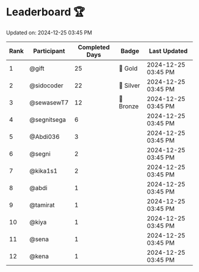 # Leaderboard 🏆

Updated on: 2024-12-25 03:45 PM

| Rank | Participant       | Completed Days | Badge      | Last Updated         |
|------|-------------------|----------------|------------|----------------------|
| 1    | @gift             | 25             | 🏅 Gold     | 2024-12-25 03:45 PM |
| 2    | @sidocoder        | 22             | 🥈 Silver   | 2024-12-25 03:45 PM |
| 3    | @sewasewT7        | 12             | 🥉 Bronze   | 2024-12-25 03:45 PM |
| 4    | @segnitsega       | 6              |            | 2024-12-25 03:45 PM |
| 5    | @Abdi036          | 3              |            | 2024-12-25 03:45 PM |
| 6    | @segni            | 2              |            | 2024-12-25 03:45 PM |
| 7    | @kika1s1          | 2              |            | 2024-12-25 03:45 PM |
| 8    | @abdi             | 1              |            | 2024-12-25 03:45 PM |
| 9    | @tamirat          | 1              |            | 2024-12-25 03:45 PM |
| 10   | @kiya             | 1              |            | 2024-12-25 03:45 PM |
| 11   | @sena             | 1              |            | 2024-12-25 03:45 PM |
| 12   | @kena             | 1              |            | 2024-12-25 03:45 PM |
